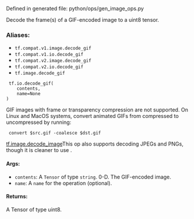 
Defined in generated file: python/ops/gen_image_ops.py

Decode the frame(s) of a GIF-encoded image to a uint8 tensor.
### Aliases:
- `tf.compat.v1.image.decode_gif`
- `tf.compat.v1.io.decode_gif`
- `tf.compat.v2.image.decode_gif`
- `tf.compat.v2.io.decode_gif`
- `tf.image.decode_gif`

```
 tf.io.decode_gif(
    contents,
    name=None
)
```

GIF images with frame or transparency compression are not supported. On Linux and MacOS systems, convert animated GIFs from compressed to uncompressed by running:

```
 convert $src.gif -coalesce $dst.gif
```
[tf.image.decode_image](https://www.tensorflow.org/api_docs/python/tf/io/decode_image)This op also supports decoding JPEGs and PNGs, though it is cleaner to use .

#### Args:
- `contents`: A `Tensor` of type `string`. 0-D. The GIF-encoded image.
- `name`: A `name` for the operation (optional).
#### Returns:

A Tensor of type uint8.
